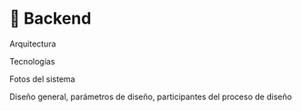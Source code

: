# 🚀 Backend

Arquitectura

Tecnologías

Fotos del sistema

Diseño general, parámetros de diseño, participantes del proceso de diseño